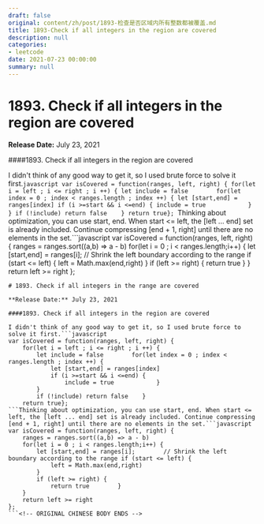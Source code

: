 ```yaml
---
draft: false
original: content/zh/post/1893-检查是否区域内所有整数都被覆盖.md
title: 1893-Check if all integers in the region are covered
description: null
categories:
- leetcode
date: 2021-07-23 00:00:00
summary: null
---
```


# 1893. Check if all integers in the region are covered

**Release Date:** July 23, 2021

####1893. Check if all integers in the region are covered

I didn't think of any good way to get it, so I used brute force to solve it first.```javascript
var isCovered = function(ranges, left, right) {
    for(let i = left ; i <= right ; i ++) {
        let include = false        for(let index = 0 ; index < ranges.length ; index ++) {
            let [start,end] = ranges[index]
            if (i >=start && i <=end) {
                include = true            }
        }
        if (!include) return false    }
    return true};
```Thinking about optimization, you can use start, end. When start <= left, the [left ... end] set is already included. Continue compressing [end + 1, right] until there are no elements in the set.```javascript
var isCovered = function(ranges, left, right) {
    ranges = ranges.sort((a,b) => a - b)
    for(let i = 0 ; i < ranges.length;i++) {
        let [start,end] = ranges[i];        // Shrink the left boundary according to the range if (start <= left) {
            left = Math.max(end,right)
        }
        if (left >= right) {
            return true        }
    }
    return left >= right
};
```<!-- ORIGINAL CHINESE BODY STARTS -->
# 1893. Check if all integers in the range are covered

**Release Date:** July 23, 2021

####1893. Check if all integers in the region are covered

I didn't think of any good way to get it, so I used brute force to solve it first.```javascript
var isCovered = function(ranges, left, right) {
    for(let i = left ; i <= right ; i ++) {
        let include = false        for(let index = 0 ; index < ranges.length ; index ++) {
            let [start,end] = ranges[index]
            if (i >=start && i <=end) {
                include = true            }
        }
        if (!include) return false    }
    return true};
```Thinking about optimization, you can use start, end. When start <= left, the [left ... end] set is already included. Continue compressing [end + 1, right] until there are no elements in the set.```javascript
var isCovered = function(ranges, left, right) {
    ranges = ranges.sort((a,b) => a - b)
    for(let i = 0 ; i < ranges.length;i++) {
        let [start,end] = ranges[i];        // Shrink the left boundary according to the range if (start <= left) {
            left = Math.max(end,right)
        }
        if (left >= right) {
            return true        }
    }
    return left >= right
};
```<!-- ORIGINAL CHINESE BODY ENDS -->
